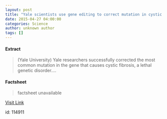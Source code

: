```yaml
---
layout: post
title: "Yale scientists use gene editing to correct mutation in cystic fibrosis"
date: 2015-04-27 04:00:00
categories: Science
author: unknown author
tags: []
---
```



#### Extract
>(Yale University) Yale researchers successfully corrected the most common mutation in the gene that causes cystic fibrosis, a lethal genetic disorder....

#### Factsheet
>factsheet unavailable

[Visit Link](http://www.eurekalert.org/pub_releases/2015-04/yu-ysu042715.php)

id:  114911
